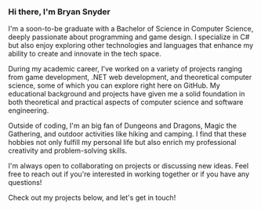 ### Hi there, I'm Bryan Snyder

I'm a soon-to-be graduate with a Bachelor of Science in Computer Science, deeply passionate about programming and game design. I specialize in C# but also enjoy exploring other technologies and languages that enhance my ability to create and innovate in the tech space.

During my academic career, I've worked on a variety of projects ranging from game development, .NET web development, and theoretical computer science, some of which you can explore right here on GitHub. My educational background and projects have given me a solid foundation in both theoretical and practical aspects of computer science and software engineering.

Outside of coding, I'm an big fan of Dungeons and Dragons, Magic the Gathering, and outdoor activities like hiking and camping. I find that these hobbies not only fulfill my personal life but also enrich my professional creativity and problem-solving skills.

I'm always open to collaborating on projects or discussing new ideas. Feel free to reach out if you're interested in working together or if you have any questions!

Check out my projects below, and let's get in touch!
